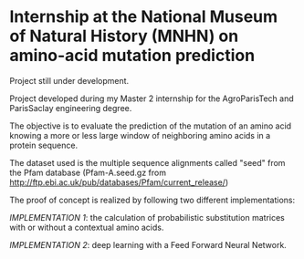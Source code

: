 # Internship at the National Museum of Natural History (MNHN) on amino-acid mutation prediction

Project still under development.

Project developed during my Master 2 internship for the AgroParisTech and ParisSaclay engineering degree.

The objective is to evaluate the prediction of the mutation of an amino acid knowing a more or less large window of neighboring amino acids in a protein sequence.

The dataset used is the multiple sequence alignments called "seed" from the Pfam database (Pfam-A.seed.gz from http://ftp.ebi.ac.uk/pub/databases/Pfam/current_release/)

The proof of concept is realized by following two different implementations:

*IMPLEMENTATION 1*: the calculation of probabilistic substitution matrices with or without a contextual amino acids.

*IMPLEMENTATION 2*: deep learning with a Feed Forward Neural Network.

